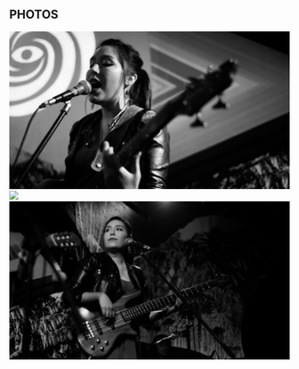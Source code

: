 <style> #topnav { display: none } </style>

## PHOTOS

<img src="images/Musica_4.jpg?raw=true"/>


<img src="images/Musica_6.jpg?raw=true"/>


<img src="images/Musica_5.jpg?raw=true"/>

